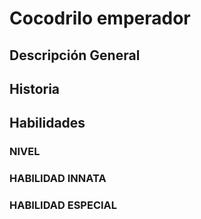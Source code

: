 # Cocodrilo emperador
## Descripción General

## Historia

## Habilidades
### NIVEL
### HABILIDAD INNATA
### HABILIDAD ESPECIAL